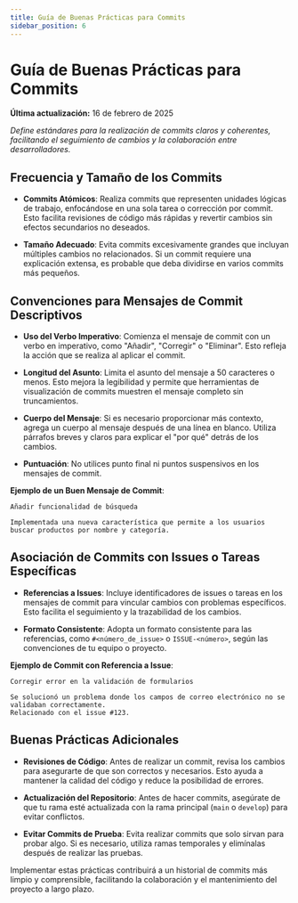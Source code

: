 ```yaml
---
title: Guía de Buenas Prácticas para Commits
sidebar_position: 6
---
```


# Guía de Buenas Prácticas para Commits

**Última actualización:** 16 de febrero de 2025

_Define estándares para la realización de commits claros y coherentes, facilitando el seguimiento de cambios y la colaboración entre desarrolladores._

## Frecuencia y Tamaño de los Commits

- **Commits Atómicos**: Realiza commits que representen unidades lógicas de trabajo, enfocándose en una sola tarea o corrección por commit. Esto facilita revisiones de código más rápidas y revertir cambios sin efectos secundarios no deseados.

- **Tamaño Adecuado**: Evita commits excesivamente grandes que incluyan múltiples cambios no relacionados. Si un commit requiere una explicación extensa, es probable que deba dividirse en varios commits más pequeños.

## Convenciones para Mensajes de Commit Descriptivos

- **Uso del Verbo Imperativo**: Comienza el mensaje de commit con un verbo en imperativo, como "Añadir", "Corregir" o "Eliminar". Esto refleja la acción que se realiza al aplicar el commit.

- **Longitud del Asunto**: Limita el asunto del mensaje a 50 caracteres o menos. Esto mejora la legibilidad y permite que herramientas de visualización de commits muestren el mensaje completo sin truncamientos.

- **Cuerpo del Mensaje**: Si es necesario proporcionar más contexto, agrega un cuerpo al mensaje después de una línea en blanco. Utiliza párrafos breves y claros para explicar el "por qué" detrás de los cambios.

- **Puntuación**: No utilices punto final ni puntos suspensivos en los mensajes de commit.

**Ejemplo de un Buen Mensaje de Commit**:

```
Añadir funcionalidad de búsqueda

Implementada una nueva característica que permite a los usuarios buscar productos por nombre y categoría.
```

## Asociación de Commits con Issues o Tareas Específicas

- **Referencias a Issues**: Incluye identificadores de issues o tareas en los mensajes de commit para vincular cambios con problemas específicos. Esto facilita el seguimiento y la trazabilidad de los cambios.

- **Formato Consistente**: Adopta un formato consistente para las referencias, como `#<número_de_issue>` o `ISSUE-<número>`, según las convenciones de tu equipo o proyecto.

**Ejemplo de Commit con Referencia a Issue**:

```
Corregir error en la validación de formularios

Se solucionó un problema donde los campos de correo electrónico no se validaban correctamente.
Relacionado con el issue #123.
```

## Buenas Prácticas Adicionales

- **Revisiones de Código**: Antes de realizar un commit, revisa los cambios para asegurarte de que son correctos y necesarios. Esto ayuda a mantener la calidad del código y reduce la posibilidad de errores.

- **Actualización del Repositorio**: Antes de hacer commits, asegúrate de que tu rama esté actualizada con la rama principal (`main` o `develop`) para evitar conflictos.

- **Evitar Commits de Prueba**: Evita realizar commits que solo sirvan para probar algo. Si es necesario, utiliza ramas temporales y elimínalas después de realizar las pruebas.

Implementar estas prácticas contribuirá a un historial de commits más limpio y comprensible, facilitando la colaboración y el mantenimiento del proyecto a largo plazo.
